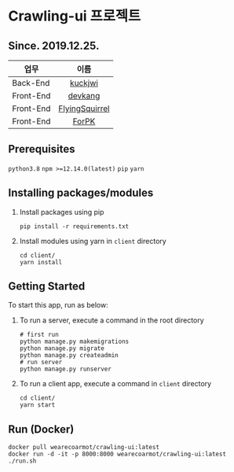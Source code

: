 # Crawling-ui 프로젝트

## Since. 2019.12.25. 
| 업무 | 이름 |
| --- | :---: |
| Back-End | [kuckjwi](https://github.com/kuckjwi0928) |
| Front-End | [devkang](https://github.com/LeeKangHyun) |
| Front-End | [FlyingSquirrel](https://github.com/flyingSquirrel-dev) |
| Front-End | [ForPK](https://github.com/ForPK) |

## Prerequisites
`python3.8`
`npm >=12.14.0(latest)`
`pip`
`yarn`

## Installing packages/modules
1. Install packages using pip
    ~~~ shell script
    pip install -r requirements.txt
    ~~~
2. Install modules using yarn in `client` directory
    ~~~ shell script
   cd client/
    yarn install
    ~~~

## Getting Started
To start this app, run as below:
1. To run a server, execute a command in the root directory
    ~~~ shell script
    # first run
    python manage.py makemigrations
    python manage.py migrate
    python manage.py createadmin
    # run server
    python manage.py runserver
    ~~~
2. To run a client app, execute a command in `client` directory
    ~~~ shell script
   cd client/
    yarn start
    ~~~
   
## Run (Docker)
~~~ shell script
docker pull wearecoarmot/crawling-ui:latest
docker run -d -it -p 8000:8000 wearecoarmot/crawling-ui:latest ./run.sh
~~~
